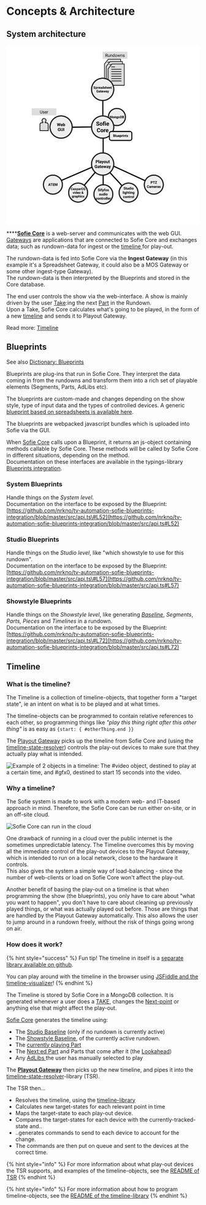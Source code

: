 # Concepts & Architecture

## System architecture

![Example of a Sofie setup with a Playout Gateway and a Spreadsheet Gateway](../../.gitbook/assets/frame%20%287%29%20%285%29.png)

\*\*\*\*[**Sofie Core**](dictionary.md#sofie-core) is a web-server and communicates with the web GUI.  
[Gateways](dictionary.md#gateways) are applications that are connected to Sofie Core and exchanges data; such as rundown-data for ingest or the [timeline ](dictionary.md#timeline)for play-out.

The rundown-data is fed into Sofie Core via the **Ingest Gateway** \(in this example it's a Spreadsheet Gateway, it could also be a MOS Gateway or some other ingest-type Gateway\).  
The rundown-data is then interpreted by the Blueprints and stored in the Core database.

The end user controls the show via the web-interface. A show is mainly driven by the user [Take](dictionary.md#take-point):ing the next [Part](dictionary.md#part) in the Rundown.  
Upon a Take, Sofie Core calculates what's going to be played, in the form of a new [timeline](dictionary.md#timeline) and sends it to Playout Gateway.

Read more: [Timeline](concepts-and-architecture.md#timeline)

## Blueprints

See also [Dictionary: Blueprints](dictionary.md#blueprints)

Blueprints are plug-ins that run in Sofie Core. They interpret the data coming in from the rundowns and transform them into a rich set of playable elements \(Segments, Parts, AdLibs etc\).



The blueprints are custom-made and changes depending on the show style, type of input data and the types of controlled devices. A generic [blueprint based on spreadsheets is available here](https://github.com/SuperFlyTV/sofie-blueprints-spreadsheet).

The blueprints are webpacked javascript bundles which is uploaded into Sofie via the GUI.

When [Sofie Core](dictionary.md#sofie-core) calls upon a Blueprint, it returns an js-object containing methods callable by Sofie Core. These methods will be called by Sofie Core in different situations, depending on the method.  
Documentation on these interfaces are available in the typings-library [Blueprints integration](https://www.npmjs.com/package/tv-automation-sofie-blueprints-integration).

### **System Blueprints**

Handle things on the _System level_.  
Documentation on the interface to be exposed by the Blueprint:  
[https://github.com/nrkno/tv-automation-sofie-blueprints-integration/blob/master/src/api.ts\#L52](https://github.com/nrkno/tv-automation-sofie-blueprints-integration/blob/master/src/api.ts#L52)

### **Studio Blueprints**

Handle things on the _Studio level_, like "which showstyle to use for this rundown".  
Documentation on the interface to be exposed by the Blueprint:  
[https://github.com/nrkno/tv-automation-sofie-blueprints-integration/blob/master/src/api.ts\#L57](https://github.com/nrkno/tv-automation-sofie-blueprints-integration/blob/master/src/api.ts#L57)

### **Showstyle Blueprints**

Handle things on the _Showstyle level_, like generating [_Baseline_](dictionary.md#baseline), _Segments_, _Parts, Pieces_ and _Timelines_ in a rundown.  
Documentation on the interface to be exposed by the Blueprint:  
[https://github.com/nrkno/tv-automation-sofie-blueprints-integration/blob/master/src/api.ts\#L72](https://github.com/nrkno/tv-automation-sofie-blueprints-integration/blob/master/src/api.ts#L72)

## Timeline

### What is the timeline?

The Timeline is a collection of timeline-objects, that together form a "target state", ie an intent on what is to be played and at what times.

The timeline-objects can be programmed to contain relative references to each other, so programming things like _"play this thing right after this other thing"_  is as easy as `{start: { #otherThing.end }}` 

The [Playout Gateway](libraries.md#gateways) picks up the timeline from Sofie Core and \(using the [timeline-state-resolver](https://github.com/nrkno/tv-automation-state-timeline-resolver)\) controls the play-out devices to make sure that they actually play what is intended.

![Example of 2 objects in a timeline: The \#video object, destined to play at a certain time, and \#gfx0, destined to start 15 seconds into the video.](../../.gitbook/assets/timeline.png)

### Why a timeline?

The Sofie system is made to work with a modern web- and IT-based approach in mind. Therefore, the Sofie Core can be run either on-site, or in an off-site cloud.

![Sofie Core can run in the cloud](../../.gitbook/assets/sofie-web-architecture%20%281%29.png)

One drawback of running in a cloud over the public internet is the sometimes unpredictable latency. The Timeline overcomes this by moving all the immediate control of the play-out devices to the Playout Gateway, which is intended to run on a local network, close to the hardware it controls.  
This also gives the system a simple way of load-balancing - since the number of web-clients or load on Sofie Core won't affect the play-out.

Another benefit of basing the play-out on a timeline is that when programming the show \(the blueprints\), you only have to care about "what you want to happen", you don't have to care about cleaning up previously played things, or what was actually played out before. Those are things that are handled by the Playout Gateway automatically. This also allows the user to jump around in a rundown freely, without the risk of things going wrong on air.

### How does it work?

{% hint style="success" %}
Fun tip! The timeline in itself is a [separate library available on github](https://github.com/SuperFlyTV/supertimeline).

You can play around with the timeline in the browser using [JSFiddle and the timeline-visualizer](https://jsfiddle.net/nytamin/rztp517u/)!
{% endhint %}

The Timeline is stored by Sofie Core in a MongoDB collection. It is generated whenever a user does a [TAKE](dictionary.md#take-point), changes the [Next-point](dictionary.md#next-point-and-lookahead) or anything else that might affect the play-out.

[Sofie Core](dictionary.md#sofie-core) generates the timeline using:

* The [Studio Baseline](dictionary.md#baseline) \(only if no rundown is currently active\)
* The [Showstyle Baseline](dictionary.md#baseline), of the currently active rundown.
* The [currently playing Part](dictionary.md#take-point)
* The [Next:ed Part](dictionary.md#next-point-and-lookahead) and Parts that come after it \(the [Lookahead](dictionary.md#lookahead)\)
* Any [AdLibs ](dictionary.md#adlib-pieces)the user has manually selected to play

The [**Playout Gateway**](libraries.md#gateways) then picks up the new timeline, and pipes it into the [timeline-state-resolver](https://github.com/nrkno/tv-automation-state-timeline-resolver)-library \(TSR\).

The TSR then...

* Resolves the timeline, using the [timeline-library](https://github.com/SuperFlyTV/supertimeline)
* Calculates new target-states for each relevant point in time
* Maps the target-state to each play-out device.
* Compares the target-states for each device with the currently-tracked-state and..
* ..generates commands to send to each device to account for the change.
* The commands are then put on queue and sent to the devices at the correct time.

{% hint style="info" %}
For more information about what play-out devices the TSR supports, and examples of the timeline-objects, see the [README of TSR](https://github.com/nrkno/tv-automation-state-timeline-resolver#timeline-state-resolver)
{% endhint %}

{% hint style="info" %}
For more information about how to program timeline-objects, see the [README of the timeline-library](https://github.com/SuperFlyTV/supertimeline#superfly-timeline)
{% endhint %}

